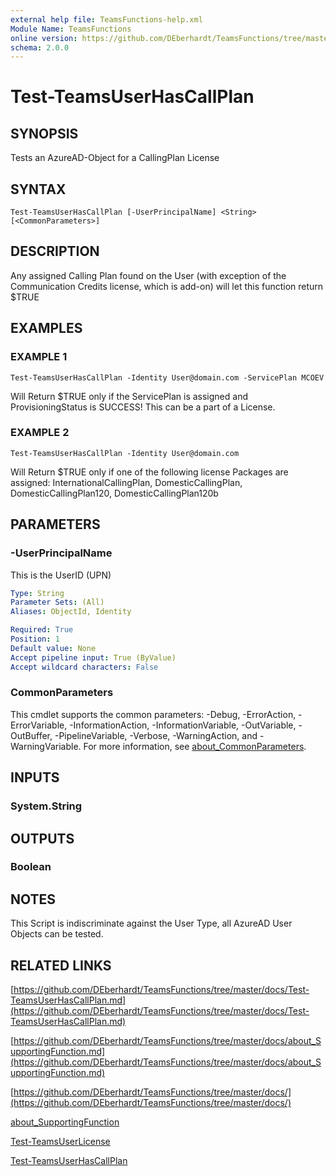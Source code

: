 ```yaml
---
external help file: TeamsFunctions-help.xml
Module Name: TeamsFunctions
online version: https://github.com/DEberhardt/TeamsFunctions/tree/master/docs/Test-TeamsUserHasCallPlan.md
schema: 2.0.0
---
```


# Test-TeamsUserHasCallPlan

## SYNOPSIS
Tests an AzureAD-Object for a CallingPlan License

## SYNTAX

```
Test-TeamsUserHasCallPlan [-UserPrincipalName] <String> [<CommonParameters>]
```

## DESCRIPTION
Any assigned Calling Plan found on the User (with exception of the Communication Credits license, which is add-on)
will let this function return $TRUE

## EXAMPLES

### EXAMPLE 1
```
Test-TeamsUserHasCallPlan -Identity User@domain.com -ServicePlan MCOEV
```

Will Return $TRUE only if the ServicePlan is assigned and ProvisioningStatus is SUCCESS!
This can be a part of a License.

### EXAMPLE 2
```
Test-TeamsUserHasCallPlan -Identity User@domain.com
```

Will Return $TRUE only if one of the following license Packages are assigned:
InternationalCallingPlan, DomesticCallingPlan, DomesticCallingPlan120, DomesticCallingPlan120b

## PARAMETERS

### -UserPrincipalName
This is the UserID (UPN)

```yaml
Type: String
Parameter Sets: (All)
Aliases: ObjectId, Identity

Required: True
Position: 1
Default value: None
Accept pipeline input: True (ByValue)
Accept wildcard characters: False
```

### CommonParameters
This cmdlet supports the common parameters: -Debug, -ErrorAction, -ErrorVariable, -InformationAction, -InformationVariable, -OutVariable, -OutBuffer, -PipelineVariable, -Verbose, -WarningAction, and -WarningVariable. For more information, see [about_CommonParameters](http://go.microsoft.com/fwlink/?LinkID=113216).

## INPUTS

### System.String
## OUTPUTS

### Boolean
## NOTES
This Script is indiscriminate against the User Type, all AzureAD User Objects can be tested.

## RELATED LINKS

[https://github.com/DEberhardt/TeamsFunctions/tree/master/docs/Test-TeamsUserHasCallPlan.md](https://github.com/DEberhardt/TeamsFunctions/tree/master/docs/Test-TeamsUserHasCallPlan.md)

[https://github.com/DEberhardt/TeamsFunctions/tree/master/docs/about_SupportingFunction.md](https://github.com/DEberhardt/TeamsFunctions/tree/master/docs/about_SupportingFunction.md)

[https://github.com/DEberhardt/TeamsFunctions/tree/master/docs/](https://github.com/DEberhardt/TeamsFunctions/tree/master/docs/)

[about_SupportingFunction]()

[Test-TeamsUserLicense]()

[Test-TeamsUserHasCallPlan]()

